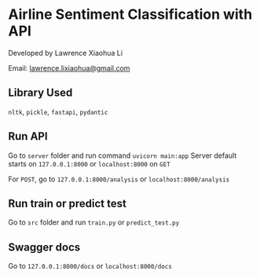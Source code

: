 # Airline Sentiment Classification with API

Developed by Lawrence Xiaohua Li

Email: lawrence.lixiaohua@gmail.com

## Library Used

`nltk`, `pickle`, `fastapi`, `pydantic`

## Run API

Go to `server` folder and run command `uvicorn main:app`
Server default starts on `127.0.0.1:8000` or `localhost:8000` on `GET`

For `POST`, go to `127.0.0.1:8000/analysis` or `localhost:8000/analysis`

## Run train or predict test

Go to `src` folder and run `train.py` or `predict_test.py`

## Swagger docs

Go to `127.0.0.1:8000/docs` or `localhost:8000/docs`
